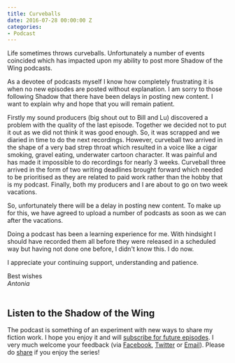 ```yaml
---
title: Curveballs
date: 2016-07-28 00:00:00 Z
categories:
- Podcast
---
```


Life sometimes throws curveballs. Unfortunately a number of events coincided which has impacted upon my ability to post more Shadow of the Wing podcasts.

As a devotee of podcasts myself I know how completely frustrating it is when no new episodes are posted without explanation. I am sorry to those following Shadow that there have been delays in posting new content. I want to explain why and hope that you will remain patient.

Firstly my sound producers (big shout out to Bill and Lu) discovered a problem with the quality of the last episode. Together we decided not to put it out as we did not think it was good enough. So, it was scrapped and we diaried in time to do the next recordings. However, curveball two arrived in the shape of a very bad strep throat which resulted in a voice like a cigar smoking, gravel eating, underwater cartoon character. It was painful and has made it impossible to do recordings for nearly 3 weeks. Curveball three arrived in the
form of two writing deadlines brought forward which needed to be prioritised as they are related to paid work rather than the hobby that is my podcast. Finally, both my producers and I are about to go on two week vacations.

So, unfortunately there will be a delay in posting new content. To make up for this, we have agreed to upload a number of podcasts as soon as we can after the vacations.

Doing a podcast has been a learning experience for me. With hindsight I should have recorded them all before they were released in a scheduled way but having not done one before, I didn't know this. I do now.

I appreciate your continuing support, understanding and patience.

Best wishes<br>
_Antonia_
<br><br>

## Listen to the Shadow of the Wing

The podcast is something of an experiment with new ways to share my fiction work.  I hope you enjoy it and will [subscribe for future episodes](https://itunes.apple.com/gb/podcast/shadow-of-the-wing/id1099255231). I very much welcome your feedback (via [Facebook](https://facebook.com/antoniachain), [Twitter](https://twitter.com/antoniachain) or [Email](mailto:antoniachainuk@gmail.com)). Please do [share](#share) if you enjoy the series!
